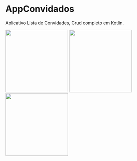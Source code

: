 # AppConvidados

Aplicativo Lista de Convidades, Crud completo em Kotlin.
<p float="left">
<img src="https://github.com/jessicalves/AppConvidados/assets/48735842/ada119c4-1120-4644-a2ca-3134b8bfdc2e" heigth="300"  width="200">
<img src="https://github.com/jessicalves/AppConvidados/assets/48735842/2d1ace36-388c-43c0-8639-a56e2ce3a0b4" heigth="300"  width="200">
<img src="https://github.com/jessicalves/AppConvidados/assets/48735842/930fca15-6a09-4d77-98bd-9af9bcf86de1" heigth="300"  width="200">
</p>
